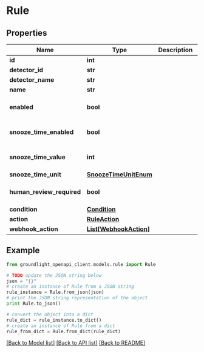# Rule


## Properties
Name | Type | Description | Notes
------------ | ------------- | ------------- | -------------
**id** | **int** |  | [readonly] 
**detector_id** | **str** |  | [readonly] 
**detector_name** | **str** |  | [readonly] 
**name** | **str** |  | 
**enabled** | **bool** |  | [optional] [default to True]
**snooze_time_enabled** | **bool** |  | [optional] [default to False]
**snooze_time_value** | **int** |  | [optional] [default to 0]
**snooze_time_unit** | [**SnoozeTimeUnitEnum**](SnoozeTimeUnitEnum.md) |  | [optional] 
**human_review_required** | **bool** |  | [optional] [default to False]
**condition** | [**Condition**](Condition.md) |  | 
**action** | [**RuleAction**](RuleAction.md) |  | [optional] 
**webhook_action** | [**List[WebhookAction]**](WebhookAction.md) |  | [optional] 

## Example

```python
from groundlight_openapi_client.models.rule import Rule

# TODO update the JSON string below
json = "{}"
# create an instance of Rule from a JSON string
rule_instance = Rule.from_json(json)
# print the JSON string representation of the object
print Rule.to_json()

# convert the object into a dict
rule_dict = rule_instance.to_dict()
# create an instance of Rule from a dict
rule_from_dict = Rule.from_dict(rule_dict)
```
[[Back to Model list]](../README.md#documentation-for-models) [[Back to API list]](../README.md#documentation-for-api-endpoints) [[Back to README]](../README.md)



